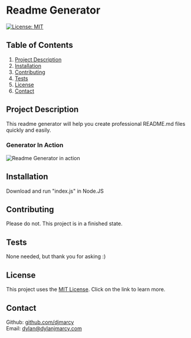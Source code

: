 # Readme Generator

[![License: MIT](https://img.shields.io/badge/License-MIT-yellow.svg)](https://opensource.org/licenses/MIT)

## Table of Contents

1. [Project Description](#project-description)
2. [Installation](#installation)
3. [Contributing](#contributing)
4. [Tests](#tests)
5. [License](#license)
6. [Contact](#contact)

## Project Description

This readme generator will help you create professional README.md files quickly and easily.

### Generator In Action

![Readme Generator in action](./assets/img/readme_gen.gif)

## Installation

Download and run "index.js" in Node.JS

## Contributing

Please do not. This project is in a finished state.

## Tests

None needed, but thank you for asking :)

## License

This project uses the [MIT License](https://opensource.org/licenses/MIT). Click on the link to learn more.

## Contact

Github: [github.com/djmarcy](https://github.com/djmarcy)  
Email: [dylan@dylanjmarcy.com](mailto:dylan@dylanjmarcy.com)
